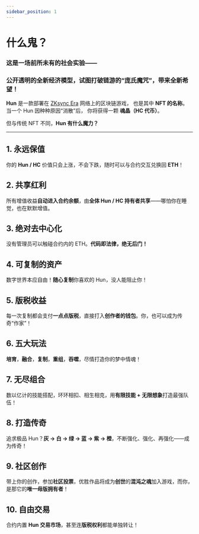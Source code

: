 ```yaml
---
sidebar_position: 1
---
```


# 什么鬼？

### 这是一场**前所未有的社会实验**——
### 公开透明的**全新经济模型**，试图打破链游的“庞氏魔咒”，带来全新希望！

**Hun** 是一款部署在 [ZKsync Era](https://www.zksync.io/era) 网络上的区块链游戏，
也是其中 **NFT 的名称**。
当一个 Hun 因种种原因“消散”后，
你将获得一颗 **魂晶（HC 代币）**。

但与传统 NFT 不同，**Hun 有什么魔力？**

---

## 1. 永远保值
你的 **Hun / HC** 价值只会上涨，不会下跌，随时可以与合约交互兑换回 **ETH**！

## 2. 共享红利
所有增值收益**自动进入合约余额**，由**全体 Hun / HC 持有者共享**——哪怕你在睡觉，也在默默增值。

## 3. 绝对去中心化
没有管理员可以触碰合约内的 ETH。**代码即法律，绝无后门！**

## 4. 可复制的资产
数字世界本应自由！**随心复制**你喜欢的 Hun，没人能阻止你！

## 5. 版税收益
每一次复制都会支付**一点点版税**，直接打入**创作者的钱包**。你，也可以成为传奇“作家”！

## 6. 五大玩法
**培育**，**融合**，**复制**，**重组**，**吞噬**，尽情打造你的梦中情魂！

## 7. 无尽组合
数以亿计的技能搭配，环环相扣、相生相克，用**有限技能 + 无限想象**打造最强队伍！

## 8. 打造传奇
追求极品 Hun？**灰 → 白 → 绿 → 蓝 → 紫 → 橙**，不断强化、强化、再强化——成为传奇！

## 9. 社区创作
带上你的创作，参加**社区投票**，优胜作品将成为**创世**的**混沌之魂**加入游戏，而你，是那它的**唯一母版拥有者**！

## 10. 自由交易
合约内置 **Hun 交易市场**，甚至连**版税权利**都能单独转让！